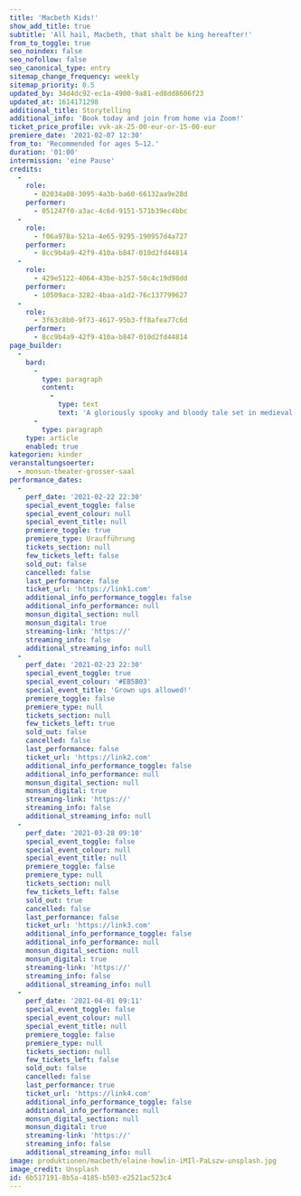 ```yaml
---
title: 'Macbeth Kids!'
show_add_title: true
subtitle: 'All hail, Macbeth, that shalt be king hereafter!'
from_to_toggle: true
seo_noindex: false
seo_nofollow: false
seo_canonical_type: entry
sitemap_change_frequency: weekly
sitemap_priority: 0.5
updated_by: 34d4dc92-ec1a-4900-9a81-ed8dd8606f23
updated_at: 1614171298
additional_title: Storytelling
additional_info: 'Book today and join from home via Zoom!'
ticket_price_profile: vvk-ak-25-00-eur-or-15-00-eur
premiere_date: '2021-02-07 12:30'
from_to: 'Recommended for ages 5–12.'
duration: '01:00'
intermission: 'eine Pause'
credits:
  -
    role:
      - 02034a08-3095-4a3b-ba60-66132aa9e28d
    performer:
      - 051247f0-a3ac-4c6d-9151-571b39ec4bbc
  -
    role:
      - f06a978a-521a-4e65-9295-190957d4a727
    performer:
      - 8cc9b4a9-42f9-410a-b847-010d2fd44814
  -
    role:
      - 429e5122-4064-43be-b257-50c4c19d98dd
    performer:
      - 10509aca-3282-4baa-a1d2-76c137799627
  -
    role:
      - 3f63c8b0-9f73-4617-95b3-ff8afea77c6d
    performer:
      - 8cc9b4a9-42f9-410a-b847-010d2fd44814
page_builder:
  -
    bard:
      -
        type: paragraph
        content:
          -
            type: text
            text: 'A gloriously spooky and bloody tale set in medieval Scotland against the backdrop of Macbeth’s quest to be king. He has no real plan but he is not going to let that stand between him and power. As Macbeth and Lady Macbeth get what they want they soon find that their consciences and a ghost won’t let them sleep easy.'
      -
        type: paragraph
    type: article
    enabled: true
kategorien: kinder
veranstaltungsoerter:
  - monsun-theater-grosser-saal
performance_dates:
  -
    perf_date: '2021-02-22 22:30'
    special_event_toggle: false
    special_event_colour: null
    special_event_title: null
    premiere_toggle: true
    premiere_type: Uraufführung
    tickets_section: null
    few_tickets_left: false
    sold_out: false
    cancelled: false
    last_performance: false
    ticket_url: 'https://link1.com'
    additional_info_performance_toggle: false
    additional_info_performance: null
    monsun_digital_section: null
    monsun_digital: true
    streaming-link: 'https://'
    streaming_info: false
    additional_streaming_info: null
  -
    perf_date: '2021-02-23 22:30'
    special_event_toggle: true
    special_event_colour: '#EB5B03'
    special_event_title: 'Grown ups allowed!'
    premiere_toggle: false
    premiere_type: null
    tickets_section: null
    few_tickets_left: true
    sold_out: false
    cancelled: false
    last_performance: false
    ticket_url: 'https://link2.com'
    additional_info_performance_toggle: false
    additional_info_performance: null
    monsun_digital_section: null
    monsun_digital: true
    streaming-link: 'https://'
    streaming_info: false
    additional_streaming_info: null
  -
    perf_date: '2021-03-28 09:10'
    special_event_toggle: false
    special_event_colour: null
    special_event_title: null
    premiere_toggle: false
    premiere_type: null
    tickets_section: null
    few_tickets_left: false
    sold_out: true
    cancelled: false
    last_performance: false
    ticket_url: 'https://link3.com'
    additional_info_performance_toggle: false
    additional_info_performance: null
    monsun_digital_section: null
    monsun_digital: true
    streaming-link: 'https://'
    streaming_info: false
    additional_streaming_info: null
  -
    perf_date: '2021-04-01 09:11'
    special_event_toggle: false
    special_event_colour: null
    special_event_title: null
    premiere_toggle: false
    premiere_type: null
    tickets_section: null
    few_tickets_left: false
    sold_out: false
    cancelled: false
    last_performance: true
    ticket_url: 'https://link4.com'
    additional_info_performance_toggle: false
    additional_info_performance: null
    monsun_digital_section: null
    monsun_digital: true
    streaming-link: 'https://'
    streaming_info: false
    additional_streaming_info: null
image: produktionen/macbeth/elaine-howlin-iMIl-PaLszw-unsplash.jpg
image_credit: Unsplash
id: 6b517191-8b5a-4185-b503-e2521ac523c4
---
```

